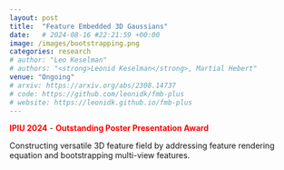 ```yaml
---
layout: post
title:  "Feature Embedded 3D Gaussians"
date:   # 2024-08-16 #22:21:59 +00:00
image: /images/bootstrapping.png
categories: research
# author: "Leo Keselman"
# authors: "<strong>Leonid Keselman</strong>, Martial Hebert"
venue: "Ongoing"
# arxiv: https://arxiv.org/abs/2308.14737
# code: https://github.com/leonidk/fmb-plus
# website: https://leonidk.github.io/fmb-plus
---
```

<p><strong style="color: red;">IPIU 2024</strong> - <strong style="color: red;">Outstanding Poster Presentation Award</strong></p>
Constructing versatile 3D feature field by addressing feature rendering equation and bootstrapping multi-view features. 